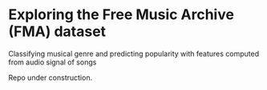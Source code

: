 # Exploring the Free Music Archive (FMA) dataset
Classifying musical genre and predicting popularity with features computed from audio signal of songs

Repo under construction. 
